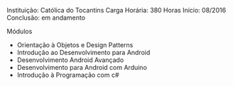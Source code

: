 Instituição: Católica do Tocantins
Carga Horária:  380 Horas
Início: 08/2016
Conclusão: em andamento

Módulos

* Orientação à Objetos e Design Patterns
* Introdução ao Desenvolvimento para Android
* Desenvolvimento Android Avançado
* Desenvolvimento para Android com Arduino
* Introdução à Programação  com c#


